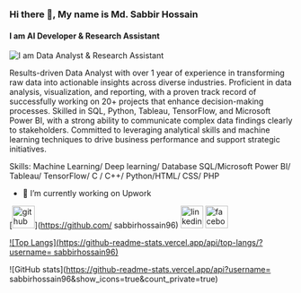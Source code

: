 ### Hi there 👋, My name is Md. Sabbir Hossain
#### I am AI Developer & Research Assistant
![I am Data Analyst & Research Assistant](https://private-user-images.githubusercontent.com/141072959/389084272-14cb37b4-6585-40fb-8bd8-ec3dd31bd7e5.jpg?jwt=eyJhbGciOiJIUzI1NiIsInR5cCI6IkpXVCJ9.eyJpc3MiOiJnaXRodWIuY29tIiwiYXVkIjoicmF3LmdpdGh1YnVzZXJjb250ZW50LmNvbSIsImtleSI6ImtleTUiLCJleHAiOjE3MzIzMDU5MzQsIm5iZiI6MTczMjMwNTYzNCwicGF0aCI6Ii8xNDEwNzI5NTkvMzg5MDg0MjcyLTE0Y2IzN2I0LTY1ODUtNDBmYi04YmQ4LWVjM2RkMzFiZDdlNS5qcGc_WC1BbXotQWxnb3JpdGhtPUFXUzQtSE1BQy1TSEEyNTYmWC1BbXotQ3JlZGVudGlhbD1BS0lBVkNPRFlMU0E1M1BRSzRaQSUyRjIwMjQxMTIyJTJGdXMtZWFzdC0xJTJGczMlMkZhd3M0X3JlcXVlc3QmWC1BbXotRGF0ZT0yMDI0MTEyMlQyMDAwMzRaJlgtQW16LUV4cGlyZXM9MzAwJlgtQW16LVNpZ25hdHVyZT1kODliZGNkNTJmMGZlYTE5M2FiMTZmMDAxODgyM2JiMjkxNmZjYTYxMzhiMjExZmFkYzczOTcwNTlkNDcyYTU4JlgtQW16LVNpZ25lZEhlYWRlcnM9aG9zdCJ9.oIzG90Rqji3hAPH_0No8qfWabTLCij_E4sq31HAITew)

Results-driven Data Analyst with over 1 year of experience in transforming raw data into actionable insights across diverse industries. Proficient in data analysis, visualization, and reporting, with a proven track record of successfully working on 20+ projects that enhance decision-making processes. Skilled in SQL, Python, Tableau, TensorFlow, and Microsoft Power BI, with a strong ability to communicate complex data findings clearly to stakeholders. Committed to leveraging analytical skills and machine learning techniques to drive business performance and support strategic initiatives.

Skills: Machine Learning/ Deep learning/ Database SQL/Microsoft Power BI/ Tableau/	TensorFlow/ C / C++/ Python/HTML/ CSS/ PHP

- 🔭 I’m currently working on Upwork 


[<img src='https://cdn.jsdelivr.net/npm/simple-icons@3.0.1/icons/github.svg' alt='github' height='40'>](https://github.com/ sabbirhossain96)  [<img src='https://cdn.jsdelivr.net/npm/simple-icons@3.0.1/icons/linkedin.svg' alt='linkedin' height='40'>](https://www.linkedin.com/in/sabbir-hossain-b1185126a/)  [<img src='https://cdn.jsdelivr.net/npm/simple-icons@3.0.1/icons/facebook.svg' alt='facebook' height='40'>](https://www.facebook.com/sabbir.hossain.9617)  

[![Top Langs](https://github-readme-stats.vercel.app/api/top-langs/?username= sabbirhossain96)](https://github.com/anuraghazra/github-readme-stats)

![GitHub stats](https://github-readme-stats.vercel.app/api?username= sabbirhossain96&show_icons=true&count_private=true)  

